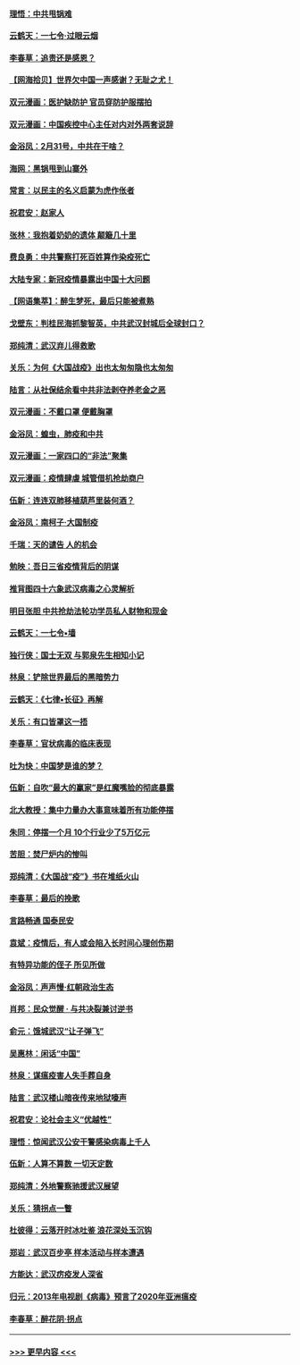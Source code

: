 #### [理悟：中共甩锅难](../pages/nsc993/n11925355.md?t=03090803) 
#### [云鹤天：一七令·过眼云烟](../pages/nsc993/n11925284.md?t=03090803) 
#### [李春草：追责还是感恩？](../pages/nsc993/n11925274.md?t=03090803) 
#### [【网海拾贝】世界欠中国一声感谢？无耻之尤！](../pages/nsc993/n11925239.md?t=03090803) 
#### [双元漫画：医护缺防护 官员穿防护服摆拍](../pages/nsc993/n11923899.md?t=03090803) 
#### [双元漫画：中国疾控中心主任对内对外两套说辞](../pages/nsc993/n11921994.md?t=03090803) 
#### [金浴凤：2月31号，中共在干啥？](../pages/nsc993/n11922706.md?t=03090803) 
#### [海网：黑锅甩到山寨外](../pages/nsc993/n11922688.md?t=03090803) 
#### [常言：以民主的名义启蒙为虎作伥者](../pages/nsc993/n11922217.md?t=03090803) 
#### [祝君安：赵家人](../pages/nsc993/n11922209.md?t=03090803) 
#### [张林：我抱着奶奶的遗体 颠簸几十里](../pages/nsc993/n11920945.md?t=03090803) 
#### [费良勇：中共警察打死百姓算作染疫死亡](../pages/nsc993/n11919264.md?t=03090803) 
#### [大陆专家：新冠疫情暴露出中国十大问题](../pages/nsc993/n11919187.md?t=03090803) 
#### [【网语集萃】：醉生梦死，最后只能被煮熟](../pages/nsc993/n11918994.md?t=03090803) 
#### [戈壁东：判桂民海抓黎智英，中共武汉封城后全球封口？](../pages/nsc993/n11917982.md?t=03090803) 
#### [郑纯清：武汉弃儿得救歌](../pages/nsc993/n11917881.md?t=03090803) 
#### [关乐：为何《大国战疫》出也太匆匆隐也太匆匆](../pages/nsc993/n11917792.md?t=03090803) 
#### [陆言：从社保结余看中共非法剥夺养老金之恶](../pages/nsc993/n11917084.md?t=03090803) 
#### [双元漫画：不戴口罩 便戴胸罩](../pages/nsc993/n11916447.md?t=03090803) 
#### [金浴凤：蝗虫，肺疫和中共](../pages/nsc993/n11916904.md?t=03090803) 
#### [双元漫画：一家四口的“非法”聚集](../pages/nsc993/n11916378.md?t=03090803) 
#### [双元漫画：疫情肆虐 城管借机抢劫商户](../pages/nsc993/n11916310.md?t=03090803) 
#### [伍新：连连双肺移植葫芦里装何酒？](../pages/nsc993/n11913667.md?t=03090803) 
#### [金浴凤：南柯子·大国制疫](../pages/nsc993/n11913657.md?t=03090803) 
#### [千瑞：天的谴告  人的机会](../pages/nsc993/n11913309.md?t=03090803) 
#### [勉映：吾日三省疫情背后的阴谋](../pages/nsc993/n11913079.md?t=03090803) 
#### [推背图四十六象武汉病毒之心灵解析](../pages/nsc993/n11911761.md?t=03090803) 
#### [明目张胆 中共抢劫法轮功学员私人财物和现金](../pages/nsc993/n11910262.md?t=03090803) 
#### [云鹤天：一七令▪墙](../pages/nsc993/n11910627.md?t=03090803) 
#### [独行侠：国士无双 与郭泉先生相知小记](../pages/nsc993/n11910613.md?t=03090803) 
#### [林泉：铲除世界最后的黑暗势力](../pages/nsc993/n11909320.md?t=03090803) 
#### [云鹤天：《七律▪长征》再解](../pages/nsc993/n11909327.md?t=03090803) 
#### [关乐：有口皆罩这一捂](../pages/nsc993/n11908393.md?t=03090803) 
#### [李春草：官状病毒的临床表现](../pages/nsc993/n11908339.md?t=03090803) 
#### [吐为快：中国梦是谁的梦？](../pages/nsc993/n11906564.md?t=03090803) 
#### [伍新：自吹“最大的赢家”是红魔嘴脸的彻底暴露](../pages/nsc993/n11906407.md?t=03090803) 
#### [北大教授：集中力量办大事意味着所有功能停摆](../pages/nsc993/n11904800.md?t=03090803) 
#### [朱同：停摆一个月 10个行业少了5万亿元](../pages/nsc993/n11904498.md?t=03090803) 
#### [苦胆：焚尸炉内的惨叫](../pages/nsc993/n11904479.md?t=03090803) 
#### [郑纯清：《大国战“疫”》书在堆纸火山](../pages/nsc993/n11904450.md?t=03090803) 
#### [李春草：最后的挽歌](../pages/nsc993/n11904441.md?t=03090803) 
#### [言路畅通 国泰民安](../pages/nsc993/n11904222.md?t=03090803) 
#### [袁斌：疫情后，有人或会陷入长时间心理创伤期](../pages/nsc993/n11901514.md?t=03090803) 
#### [有特异功能的侄子 所见所做](../pages/nsc993/n11901154.md?t=03090803) 
#### [金浴凤：声声慢‧红朝政治生态](../pages/nsc993/n11899553.md?t=03090803) 
#### [肖邦：民众觉醒 · 与共决裂兼讨逆书](../pages/nsc993/n11898435.md?t=03090803) 
#### [俞元：饿城武汉“让子弹飞”](../pages/nsc993/n11898344.md?t=03090803) 
#### [吴惠林：闲话“中国”](../pages/nsc993/n11898182.md?t=03090803) 
#### [林泉：谋瘟疫害人失手葬自身](../pages/nsc993/n11897892.md?t=03090803) 
#### [陆言：武汉楼山暗夜传来地狱嚎声](../pages/nsc993/n11897033.md?t=03090803) 
#### [祝君安：论社会主义“优越性”](../pages/nsc993/n11897005.md?t=03090803) 
#### [理悟：惊闻武汉公安干警感染病毒上千人](../pages/nsc993/n11896947.md?t=03090803) 
#### [伍新：人算不算数 一切天定数](../pages/nsc993/n11893372.md?t=03090803) 
#### [郑纯清：外地警察驰援武汉展望](../pages/nsc993/n11893115.md?t=03090803) 
#### [关乐：猜拐点一瞥](../pages/nsc993/n11893020.md?t=03090803) 
#### [杜彼得：云落开时冰吐鉴 浪花深处玉沉钩](../pages/nsc993/n11892107.md?t=03090803) 
#### [郑岩：武汉百步亭 样本活动与样本遭遇](../pages/nsc993/n11892310.md?t=03090803) 
#### [方能达：武汉疠疫发人深省](../pages/nsc993/n11891376.md?t=03090803) 
#### [归元：2013年电视剧《病毒》预言了2020年亚洲瘟疫](../pages/nsc993/n11891126.md?t=03090803) 
#### [李春草：醉花阴·拐点](../pages/nsc993/n11890567.md?t=03090803) 

----
#### [ >>> 更早内容 <<< ](../indexes/nsc993-earlier.md)
